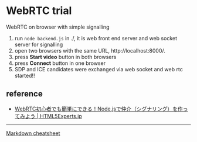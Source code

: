 WebRTC trial
============
WebRTC on browser with simple signalling

1. run `node backend.js` in ./, it is web front end server and web socket server for signalling
2. open two browsers with the same URL, http://localhost:8000/.
3. press **Start video** button in both browsers
4. press **Connect** button in one browser
5. SDP and ICE candidates were exchanged via web socket and web rtc started!!

reference
---------
- [WebRTC初心者でも簡単にできる！Node.jsで仲介（シグナリング）を作ってみよう | HTML5Experts.jp](https://html5experts.jp/mganeko/5349/)

---
[Markdown cheatsheet](https://github.com/adam-p/markdown-here/wiki/Markdown-Cheatsheet)
